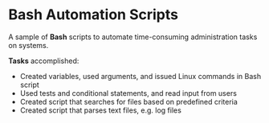 # Bash Automation Scripts
A sample of **Bash** scripts to automate time-consuming administration tasks on systems.

**Tasks** accomplished:  
- Created variables, used arguments, and issued Linux commands in Bash script
-  Used tests and conditional statements, and read input from users  
- Created script that searches for files based on predefined criteria  
- Created script that parses text files, e.g. log files  
